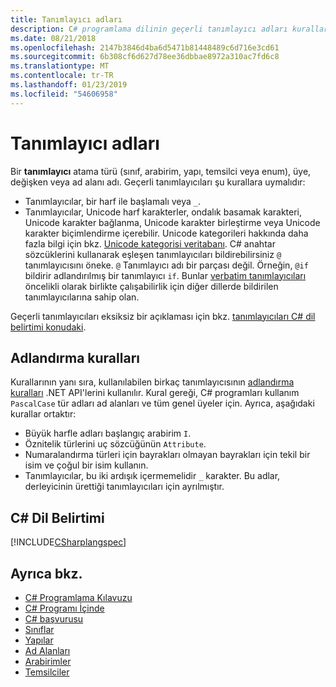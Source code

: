 ```yaml
---
title: Tanımlayıcı adları
description: C# programlama dilinin geçerli tanımlayıcı adları kurallarını öğrenin.
ms.date: 08/21/2018
ms.openlocfilehash: 2147b3846d4ba6d5471b81448489c6d716e3cd61
ms.sourcegitcommit: 6b308cf6d627d78ee36dbbae8972a310ac7fd6c8
ms.translationtype: MT
ms.contentlocale: tr-TR
ms.lasthandoff: 01/23/2019
ms.locfileid: "54606958"
---
```

# <a name="identifier-names"></a>Tanımlayıcı adları

Bir **tanımlayıcı** atama türü (sınıf, arabirim, yapı, temsilci veya enum), üye, değişken veya ad alanı adı. Geçerli tanımlayıcıları şu kurallara uymalıdır:

- Tanımlayıcılar, bir harf ile başlamalı veya `_`.
- Tanımlayıcılar, Unicode harf karakterler, ondalık basamak karakteri, Unicode karakter bağlanma, Unicode karakter birleştirme veya Unicode karakter biçimlendirme içerebilir. Unicode kategorileri hakkında daha fazla bilgi için bkz. [Unicode kategorisi veritabanı](https://www.unicode.org/reports/tr44/).
C# anahtar sözcüklerini kullanarak eşleşen tanımlayıcıları bildirebilirsiniz `@` tanımlayıcısını öneke. `@` Tanımlayıcı adı bir parçası değil. Örneğin, `@if` bildirir adlandırılmış bir tanımlayıcı `if`. Bunlar [verbatim tanımlayıcıları](../../language-reference/tokens/verbatim.md) öncelikli olarak birlikte çalışabilirlik için diğer dillerde bildirilen tanımlayıcılarına sahip olan.

Geçerli tanımlayıcıları eksiksiz bir açıklaması için bkz. [tanımlayıcıları C# dil belirtimi konudaki](../../../../_csharplang/spec/lexical-structure.md#identifiers).

## <a name="naming-conventions"></a>Adlandırma kuralları

Kurallarının yanı sıra, kullanılabilen birkaç tanımlayıcısının [adlandırma kuralları](../../../standard/design-guidelines/naming-guidelines.md) .NET API'lerini kullanılır. Kural gereği, C# programları kullanım `PascalCase` tür adları ad alanları ve tüm genel üyeler için. Ayrıca, aşağıdaki kurallar ortaktır:

- Büyük harfle adları başlangıç arabirim `I`.
- Öznitelik türlerini uç sözcüğünün `Attribute`.
- Numaralandırma türleri için bayrakları olmayan bayrakları için tekil bir isim ve çoğul bir isim kullanın.
- Tanımlayıcılar, bu iki ardışık içermemelidir `_` karakter. Bu adlar, derleyicinin ürettiği tanımlayıcıları için ayrılmıştır.

## <a name="c-language-specification"></a>C# Dil Belirtimi

[!INCLUDE[CSharplangspec](~/includes/csharplangspec-md.md)]  
  
## <a name="see-also"></a>Ayrıca bkz.

- [C# Programlama Kılavuzu](../index.md)
- [C# Programı İçinde](../inside-a-program/index.md)
- [C# başvurusu](../../language-reference/index.md)
- [Sınıflar](../classes-and-structs/classes.md)
- [Yapılar](../classes-and-structs/structs.md)
- [Ad Alanları](../namespaces/index.md)
- [Arabirimler](../interfaces/index.md)
- [Temsilciler](../delegates/index.md)
